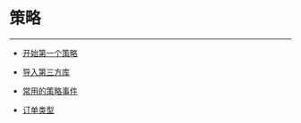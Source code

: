 # 策略

---

* [开始第一个策略](first_strategy.md)

* [导入第三方库](import_third_party_lib.md)

* [常用的策略事件](common_strategy_event.md)

* [订单类型](order_type.md)

